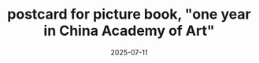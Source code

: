 ---
layout: illustration_lightbox
title: postcard for picture book, "one year in China Academy of Art" 
categories: [illustration, projects]
date: 2025-07-11
images:
  - url: /images/project/pb-2025-6-2/pb-25-2-1.jpg
  - url: /images/project/pb-2025-6-2/pb-25-2-2.jpg
  - url: /images/project/pb-2025-6-2/pb-25-2-3.jpg
  - url: /images/project/pb-2025-6-2/pb-25-2-4.jpg
--- 